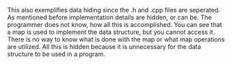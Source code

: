 


This also exemplifies data hiding since the .h and .cpp files are seperated. As mentioned before implementation details are hidden, or can be. The programmer does not know, how all this is accomplished. You can see that a map is used to implement the data structure, but you cannot access it. There is no way to know what is done with the map or what map operations are utilized. All this is hidden because it is unnecessary for the data structure to be used in a program.
